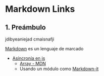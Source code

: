# Markdown Links

## 1. Preámbulo

jdibyeaniejad cmaisnafji

[Markdown](https://es.wikipedia.org/wiki/Markdown) es un lenguaje de marcado

* [Asíncronía en js](https://carlosazaustre.es/manejando-la-asincronia-en-javascript)
  * [Array - MDN](https://developer.mozilla.org/es/docs/Web/JavaScript/Reference/Global_Objects/Array/)
  * Usando un módulo como
  [Markdown-it](https://www.npmjs.com/package/markdown-it)

